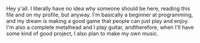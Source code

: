 Hey y'all. I literally have no idea why someone should be here,
reading this file and on my profile, but anyway.
I'm basically a beginner at programming, and my dream is making a good 
game that people can just play and enjoy.
I'm also a complete metalhead and I play guitar, andtherefore, when I'll have some kind of 
good project, I also plan to make my own music.

